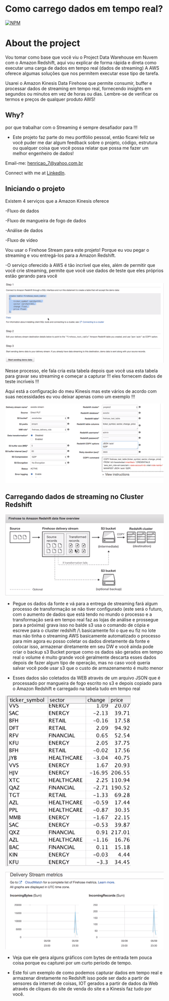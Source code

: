 # Como carrego dados em tempo real?

[![NPM](https://img.shields.io/npm/l/react)](https://github.com/pand-eX/LoadStreamingData/blob/main/LICENSE) 

# About the project

Vou tomar como base que você viu o Project Data Warehouse em Nuvem com o Amazon Redshift, aqui vou explicar de forma rápida e direta como executar uma carga de dados em tempo real (dados de streaming) A AWS oferece algumas soluções que nos permitem executar esse tipo de tarefa.

Usarei o Amazon Kinesis Data Firehose que permite consumir, buffer e processar dados de streaming em tempo real, fornecendo insights em segundos ou minutos em vez de horas ou dias. Lembre-se de verificar os termos e preços de qualquer produto AWS!


## Why?

por que trabalhar com o Streaming é sempre desafiador para !!!

- Este projeto faz parte do meu portfólio pessoal, então ficarei feliz se você puder me dar algum feedback sobre o projeto, código, estrutura ou qualquer coisa que você possa relatar que possa me fazer um melhor engenheiro de dados!

Email-me: henricao_7@yahoo.com.br

Connect with me at [LinkedIn](https://www.linkedin.com/in/henrique-castro-484269203//).


## Iniciando o projeto

Existem 4 serviços que a Amazon Kinesis oferece 

-Fluxo de dados

-Fluxo de mangueira de fogo de dados

-Análise de dados

-Fluxo de vídeo


Vou usar o Firehose Stream para este projeto! Porque eu vou pegar o streaming e vou entregá-los para a Amazon Redshift.


-O serviço oferecido à AWS é tão incrível que eles, além de permitir que você crie streaming, permite que você use dados de teste que eles próprios estão gerando para você

![4](https://github.com/pand-eX/LoadStreamingData/blob/main/assets/4.png)

Nesse processo, ele fala cria esta tabela depois que você usa esta tabela para gravar seu streaming e começar a capturar !!! eles fornecem dados de teste incríveis !!!

Aqui está a configuração do meu Kinesis mas este vários de acordo com suas necessidades eu vou deixar apenas como um exemplo !!!

![5](https://github.com/pand-eX/LoadStreamingData/blob/main/assets/5.png)


## Carregando dados de streaming no Cluster Redshift

![1](https://github.com/pand-eX/LoadStreamingData/blob/main/assets/1.png)


- Pegue os dados da fonte e vá para a entrega de streaming fará algum processo de transformação se não tiver configurado (este será o futuro, com o aumento de dados que está tendo no mundo o processo e a transformação será em tempo real faz as lojas de análise e prossegue para a próxima) grava isso no balde s3 usa o comando de cópia e escreve para o cluster redshift /\ basicamente foi o que eu fiz no lote mas não tinha o streaming AWS basicamente automatizado o processo para mim agora eu posso coletar os dados diretamente da fonte e colocar isso, armazenar diretamente em seu DW e você ainda pode criar o backup s3 Bucket porque como os dados são gerados em tempo real o volume é muito grande você geralmente descarta esses dados depois de fazer algum tipo de operação, mas no caso você queria salvar você pode usar s3 que o custo de armazenamento é muito menor 


- Esses dados são coletados da WEB através de um arquivo JSON que é processado por mangueira de fogo escrito no s3 e depois copiado para o Amazon Redshift e carregado na tabela tudo em tempo real
 

![2](https://github.com/pand-eX/LoadStreamingData/blob/main/assets/2.png)



![3](https://github.com/pand-eX/LoadStreamingData/blob/main/assets/3.png)


- Veja que ele gera alguns gráficos com bytes de entrada tem pouca coisa porque eu capturei por um curto período de tempo. 


- Este foi um exemplo de como podemos capturar dados em tempo real e armazenar diretamente no Redshift isso pode ser dado a partir de sensores da internet de coisas, IOT gerados a partir de dados da Web através de cliques do site de venda do site e a Kinesis faz tudo por você.
